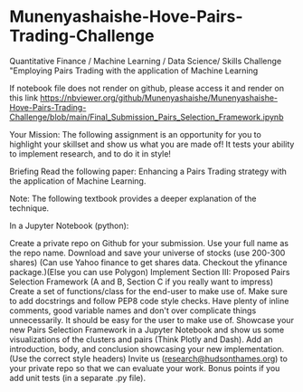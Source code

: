 # Munenyashaishe-Hove-Pairs-Trading-Challenge
Quantitative Finance / Machine Learning  / Data Science/ Skills Challenge "Employing Pairs Trading with the application of Machine Learning

If notebook file does not render on github, please access it and render on this link https://nbviewer.org/github/Munenyashaishe/Munenyashaishe-Hove-Pairs-Trading-Challenge/blob/main/Final_Submission_Pairs_Selection_Framework.ipynb

Your Mission:
The following assignment is an opportunity for you to highlight your skillset and show us what you are made of! It tests your ability to implement research, and to do it in style!

Briefing
Read the following paper: Enhancing a Pairs Trading strategy with the application of Machine Learning.

Note: The following textbook provides a deeper explanation of the technique.

In a Jupyter Notebook (python):

Create a private repo on Github for your submission. Use your full name as the repo name.
Download and save your universe of stocks (use 200-300 shares) (Can use Yahoo finance to get shares data. Checkout the yfinance package.)(Else you can use Polygon)
Implement Section III: Proposed Pairs Selection Framework (A and B, Section C if you really want to impress)
Create a set of functions/class for the end-user to make use of.
Make sure to add docstrings and follow PEP8 code style checks. Have plenty of inline comments, good variable names and don't over complicate things unnecessarily. It should be easy for the user to make use of.
Showcase your new Pairs Selection Framework in a Jupyter Notebook and show us some visualizations of the clusters and pairs (Think Plotly and Dash).
Add an introduction, body, and conclusion showcasing your new implementation. (Use the correct style headers)
Invite us (research@hudsonthames.org) to your private repo so that we can evaluate your work.
Bonus points if you add unit tests (in a separate .py file).
